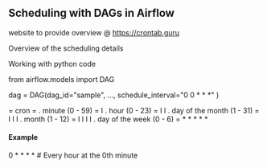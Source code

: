 ## Scheduling with DAGs in Airflow

website to provide overview @ https://crontab.guru

Overview of the scheduling details

Working with python code

from airflow.models import DAG

dag = DAG(dag_id="sample",
  ...,
  schedule_interval="0 0 * * *"
)

= cron
= .         minute            (0 - 59)
= I .       hour              (0 - 23)
= I I .     day of the month  (1 - 31)
= I I I .   month             (1 - 12)
= I I I I . day of the week   (0 - 6)
= * * * * * <command>

#### Example
0 * * * * # Every hour at the 0th minute
